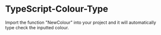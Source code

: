 # TypeScript-Colour-Type

Import the function "NewColour" into your project and it will automatically type check the inputted colour.
